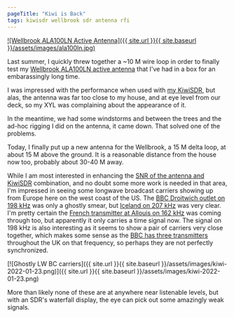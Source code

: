 ```yaml
---
pageTitle: "Kiwi is Back"
tags: kiwisdr wellbrook sdr antenna rfi
---
```


[![Wellbrook ALA100LN Active Antenna]({{ site.url }}{{ site.baseurl }}/assets/images/ala100ln.jpg)](https://www.wellbrook.uk.com/loopantennas/pdf/ALA100LN-M.pdf)

Last summer, I quickly threw together a ~10 M wire loop in order to
finally test my [Wellbrook ALA100LN active
antenna](https://www.wellbrook.uk.com/loopantennas/ALA100LN-M) that
I've had in a box for an embarassingly long time.

I was impressed with the performance when used with [my
KiwiSDR](http://kiwisdr.gadallah.net:8073/), but alas, the antenna was
far too close to my house, and at eye level from our deck, so my XYL
was complaining about the appearance of it.

In the meantime, we had some windstorms and between the trees and the
ad-hoc rigging I did on the antenna, it came down. That solved one of
the problems.

Today, I finally put up a new antenna for the Wellbrook, a 15 M delta
loop, at about 15 M above the ground. It is a reasonable distance from
the house now too, probably about 30-40 M away.

While I am most interested in enhancing the
[SNR of the antenna and KiwiSDR](http://rx.linkfanel.net/snr.html)
combination, and no doubt some more work is needed in that area,
I'm impressed in seeing some longwave broadcast carriers showing up from Europe
here on the west coast of the US. The
[BBC Droitwich outlet on 198 kHz](https://www.asiawaves.net/longwave-radio.htm#longwave-198)
was only a ghostly smear, but
[Iceland on 207 kHz](https://www.asiawaves.net/longwave-radio.htm#longwave-207)
was very clear. I'm pretty certain the
[French transmitter at Allouis on 162 kHz](https://www.asiawaves.net/longwave-radio.htm#longwave-162)
was coming through too, but apparently it only carries a time signal now.
The signal on 198 kHz is also interesting as it seems to show a pair of carriers
very close together, which makes some sense as the
[BBC has three transmitters](https://en.wikipedia.org/wiki/Droitwich_Transmitting_Station)
throughout the UK on that frequency, so perhaps they are not perfectly
synchronized.

[![Ghostly LW BC carriers]({{ site.url }}{{ site.baseurl }}/assets/images/kiwi-2022-01-23.png)]({{ site.url }}{{ site.baseurl }}/assets/images/kiwi-2022-01-23.png)

More than likely none of these are at anywhere near listenable levels,
but with an SDR's waterfall display, the eye can pick out some
amazingly weak signals.
